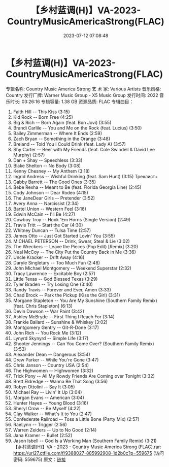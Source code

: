 ﻿---
title: 【乡村蓝调(H)】VA-2023-CountryMusicAmericaStrong(FLAC)
date: 2023-07-12 07:08:48
categories: 外语音乐
tags: 外语音乐
---
# 【乡村蓝调(H)】VA-2023-CountryMusicAmericaStrong(FLAC)

专辑名称: Country Music America Strong
艺 术 家: Various Artists
音乐风格: Country
发行厂牌: Warner Music Group - X5 Music Group
发行时间: 2022
音乐时长: 03:26:16
专辑容量: 1.38 GB
资源品质: FLAC
专辑曲目：
01. Faith Hill -- This Kiss (3:15)
02. Kid Rock -- Born Free (4:25)
03. Big & Rich -- Born Again (feat. Bon Jovi) (3:55)
04. Brandi Carlile -- You and Me on the Rock (feat. Lucius)
(3:50)
05. Bailey Zimmerman -- Where It Ends (2:59)
06. Zach Bryan -- Something in the Orange (3:48)
07. Breland -- Told You I Could Drink (feat. Lady A) (3:57)
08. Shy Carter -- Beer with My Friends (feat. Cole Swindell
& David Lee Murphy) (2:57)
09. Dan + Shay -- Speechless (3:33)
10. Blake Shelton -- No Body (3:08)
11. Kenny Chesney -- My Anthem (3:18)
12. Ingrid Andress -- Wishful Drinking (feat. Sam Hunt)
(3:15)
Треклист+
13. Gabby Barrett -- The Good Ones (3:35)
14. Bebe Rexha -- Meant to Be (feat. Florida Georgia Line)
(2:45)
15. Cody Johnson -- Dear Rodeo (4:15)
16. The JaneDear Girls -- Pretender (3:52)
17. Avery Anna -- Narcissist (2:34)
18. Bartel Union -- Western Feel (3:16)
19. Edwin McCain -- I'll Be (4:27)
20. Cowboy Troy -- Hook 'Em Horns (Single Version) (2:49)
21. Travis Tritt -- Start the Car (4:30)
22. Whitney Duncan -- Tulsa Time (2:57)
23. James Otto -- Just Got Started Lovin' You (3:55)
24. MICHAEL PETERSON -- Drink, Swear, Steal & Lie (3:02)
25. The Wreckers -- Leave the Pieces (Pop Edit) [Remix]
(3:20)
26. Neal McCoy -- The City Put the Country Back in Me (3:36)
27. Uncle Kracker -- Drift Away (4:16)
28. Daryle Singletary -- Too Much Fun (2:48)
29. John Michael Montgomery -- Weekend Superstar (2:32)
30. Tracy Lawrence -- Excitable Boy (2:57)
31. Little Texas -- God Blessed Texas (3:29)
32. Tyler Braden -- Try Losing One (3:40)
33. Randy Travis -- Forever and Ever, Amen (3:33)
34. Chad Brock -- Park the Pickup (Kiss the Girl) (3:31)
35. Morgane Stapleton -- You Are My Sunshine (Southern Family
Remix) [feat. Chris Stapleton] (6:13)
36. Devin Dawson -- War Paint (3:42)
37. Ashley McBryde -- First Thing I Reach For (3:14)
38. Frankie Ballard -- Sunshine & Whiskey (3:02)
39. Montgomery Gentry -- Git-R-Done (3:17)
40. John Rich -- You Rock Me (3:12)
41. Lynyrd Skynyrd -- Simple Life (3:17)
42. Shooter Jennings -- Can You Come Over? (Southern Family
Remix) (3:53)
43. Alexander Dean -- Dangerous (3:54)
44. Drew Parker -- While You're Gone (3:47)
45. Chris Janson -- Country USA (2:54)
46. The Highwomen -- Highwomen (3:32)
47. Trick Pony -- All My Rowdy Friends Are Coming over Tonight
(3:32)
48. Brett Eldredge -- Wanna Be That Song (3:56)
49. Robyn Ottolini -- Say It (3:05)
50. Michael Ray -- Livin' It Up (3:04)
51. Morgan Evans -- American (3:04)
52. Hunter Hayes -- Young Blood (3:16)
53. Sheryl Crow -- Be Myself (4:22)
54. Clay Walker -- What's It to You (2:47)
55. Confederate Railroad -- Toss a Little Bone (Party Mix)
(2:57)
56. RaeLynn -- Trigger (2:56)
57. Warren Zeiders -- Up to No Good (2:14)
58. Jana Kramer -- Bullet (2:52)
59. Jason Isbell -- God Is a Working Man (Southern Family Remix)
(3:21)
【乡村蓝调(H)】VA - 2023 - Country Music America Strong (FLAC).rar:
https://url27.ctfile.com/f/9388027-885992908-1d2b0c?p=559675
(访问密码: 559675)
原文：[链接](https://blog.sina.com.cn/s/blog_1647c7e76010312np.html)